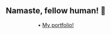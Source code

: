 <h2 align="center"> Namaste, fellow human! 🙏 </h2>

<p align="center">
    <a href="![](https://komarev.com/ghpvc/?username=gaxrai)"></a> •
    <a href="http://ganeshrai.com">My portfolio!</a>
</p>

<!--
**gaxrai/gaxrai** is a ✨ _special_ ✨ repository because its `README.md` (this file) appears on your GitHub profile.

Here are some ideas to get you started:

- 🔭 I’m currently working on ...
- 🌱 I’m currently learning ...
- 👯 I’m looking to collaborate on ...
- 🤔 I’m looking for help with ...
- 💬 Ask me about ...
- 📫 How to reach me: ...
- 😄 Pronouns: ...
- ⚡ Fun fact: ...
-->
